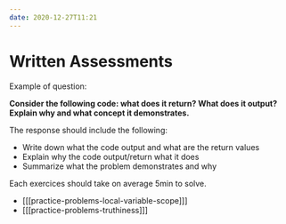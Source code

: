 ```yaml
---
date: 2020-12-27T11:21
---
```


# Written Assessments

Example of question:

**Consider the following code: what does it return? What does it output?
Explain why and what concept it demonstrates.**

The response should include the following:

* Write down what the code output and what are the return values
* Explain why the code output/return what it does
* Summarize what the problem demonstrates and why

Each exercices should take on average 5min to solve.

* [[[practice-problems-local-variable-scope]]]
* [[[practice-problems-truthiness]]]

